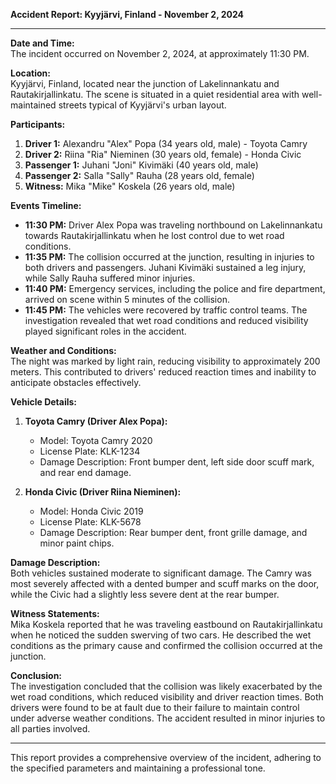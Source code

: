 

**Accident Report: Kyyjärvi, Finland - November 2, 2024**

---

**Date and Time:**  
The incident occurred on November 2, 2024, at approximately 11:30 PM.

**Location:**  
Kyyjärvi, Finland, located near the junction of Lakelinnankatu and Rautakirjallinkatu. The scene is situated in a quiet residential area with well-maintained streets typical of Kyyjärvi's urban layout.

**Participants:**

1. **Driver 1:** Alexandru "Alex" Popa (34 years old, male) - Toyota Camry
2. **Driver 2:** Riina "Ria" Nieminen (30 years old, female) - Honda Civic
3. **Passenger 1:** Juhani "Joni" Kivimäki (40 years old, male)
4. **Passenger 2:** Salla "Sally" Rauha (28 years old, female)
5. **Witness:** Mika "Mike" Koskela (26 years old, male)

**Events Timeline:**

- **11:30 PM:** Driver Alex Popa was traveling northbound on Lakelinnankatu towards Rautakirjallinkatu when he lost control due to wet road conditions.
- **11:35 PM:** The collision occurred at the junction, resulting in injuries to both drivers and passengers. Juhani Kivimäki sustained a leg injury, while Sally Rauha suffered minor injuries.
- **11:40 PM:** Emergency services, including the police and fire department, arrived on scene within 5 minutes of the collision.
- **11:45 PM:** The vehicles were recovered by traffic control teams. The investigation revealed that wet road conditions and reduced visibility played significant roles in the accident.

**Weather and Conditions:**  
The night was marked by light rain, reducing visibility to approximately 200 meters. This contributed to drivers' reduced reaction times and inability to anticipate obstacles effectively.

**Vehicle Details:**

1. **Toyota Camry (Driver Alex Popa):**
   - Model: Toyota Camry 2020
   - License Plate: KLK-1234
   - Damage Description: Front bumper dent, left side door scuff mark, and rear end damage.

2. **Honda Civic (Driver Riina Nieminen):**
   - Model: Honda Civic 2019
   - License Plate: KLK-5678
   - Damage Description: Rear bumper dent, front grille damage, and minor paint chips.

**Damage Description:**  
Both vehicles sustained moderate to significant damage. The Camry was most severely affected with a dented bumper and scuff marks on the door, while the Civic had a slightly less severe dent at the rear bumper.

**Witness Statements:**  
Mika Koskela reported that he was traveling eastbound on Rautakirjallinkatu when he noticed the sudden swerving of two cars. He described the wet conditions as the primary cause and confirmed the collision occurred at the junction.

**Conclusion:**  
The investigation concluded that the collision was likely exacerbated by the wet road conditions, which reduced visibility and driver reaction times. Both drivers were found to be at fault due to their failure to maintain control under adverse weather conditions. The accident resulted in minor injuries to all parties involved.

--- 

This report provides a comprehensive overview of the incident, adhering to the specified parameters and maintaining a professional tone.